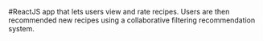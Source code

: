 #ReactJS app that lets users view and rate recipes. Users are then recommended new recipes using a collaborative filtering recommendation system.
